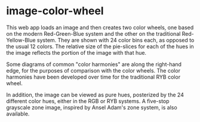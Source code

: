 # image-color-wheel
This web app loads an image and then creates two color wheels, one based on the modern Red-Green-Blue system and the other on the traditional Red-Yellow-Blue system. They are shown with 24 color bins each, as opposed to the usual 12 colors. The relative size of the pie-slices for each of the hues in the image reflects the portion of the image with that hue. 

Some diagrams of common "color harmonies" are along the right-hand edge, for the purposes of comparison with the color wheels. The color harmonies have been developed over time for the traditional RYB color wheel.

In addition, the image can be viewed as pure hues, posterized by the 24 different color hues, either in the RGB or RYB systems. A five-stop grayscale zone image, inspired by Ansel Adam's zone system, is also available.

